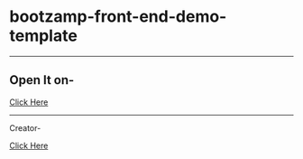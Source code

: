 # bootzamp-front-end-demo-template
<hr>

## Open It on-

[Click Here](https://paciferyork.github.io/bootzamp-front-end-demo-template/)
<hr>

Creator-

[Click Here](https://paciferyork.github.io/)
